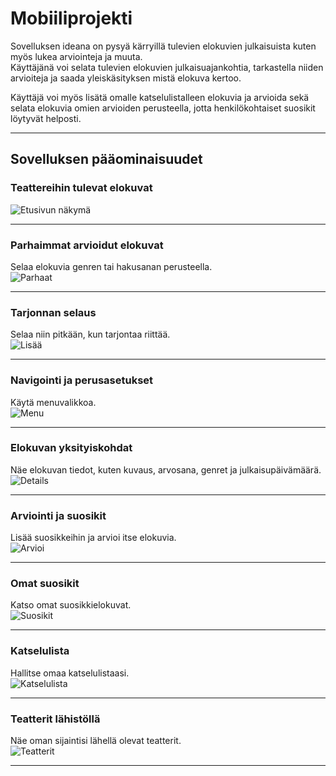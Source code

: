 # Mobiiliprojekti

Sovelluksen ideana on pysyä kärryillä tulevien elokuvien julkaisuista kuten myös lukea arviointeja ja muuta.  
Käyttäjänä voi selata tulevien elokuvien julkaisuajankohtia, tarkastella niiden arvioiteja ja saada yleiskäsityksen mistä elokuva kertoo.

Käyttäjä voi myös lisätä omalle katselulistalleen elokuvia ja arvioida sekä selata elokuvia omien arvioiden perusteella, jotta henkilökohtaiset suosikit löytyvät helposti.

---

## Sovelluksen pääominaisuudet

### **Teattereihin tulevat elokuvat**

![Etusivun näkymä](./assets/images/Etusivu.jpeg)

---

### **Parhaimmat arvioidut elokuvat**

Selaa elokuvia genren tai hakusanan perusteella.  
![Parhaat](./assets/images/parhaimmat.jpg)

---

### **Tarjonnan selaus**

Selaa niin pitkään, kun tarjontaa riittää.  
![Lisää](./assets/images/Lataalisää.jpeg)

---

### **Navigointi ja perusasetukset**

Käytä menuvalikkoa.  
![Menu](./assets/images/burgermenu.jpeg)

---

### **Elokuvan yksityiskohdat**

Näe elokuvan tiedot, kuten kuvaus, arvosana, genret ja julkaisupäivämäärä.  
![Details](./assets/images/details.jpeg)

---

### **Arviointi ja suosikit**

Lisää suosikkeihin ja arvioi itse elokuvia.  
![Arvioi](./assets/images/arvioi.jpeg)

---

### **Omat suosikit**

Katso omat suosikkielokuvat.  
![Suosikit](./assets/images/suosikit.jpeg)

---

### **Katselulista**

Hallitse omaa katselulistaasi.  
![Katselulista](./assets/images/katselulista.jpeg)

---

### **Teatterit lähistöllä**

Näe oman sijaintisi lähellä olevat teatterit.  
![Teatterit](./assets/images/map.jpg)

---
